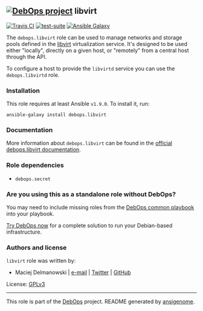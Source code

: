 ## [![DebOps project](http://debops.org/images/debops-small.png)](http://debops.org) libvirt

[![Travis CI](http://img.shields.io/travis/debops/ansible-libvirt.svg?style=flat)](http://travis-ci.org/debops/ansible-libvirt) [![test-suite](http://img.shields.io/badge/test--suite-ansible--libvirt-blue.svg?style=flat)](https://github.com/debops/test-suite/tree/master/ansible-libvirt/)  [![Ansible Galaxy](http://img.shields.io/badge/galaxy-debops.libvirt-660198.svg?style=flat)](https://galaxy.ansible.com/list#/roles/4554)

The `debops.libvirt` role can be used to manage networks and storage pools defined
in the [libvirt][] virtualization service. It's designed to be
used either "locally", directly on a given host, or "remotely" from a central
host through the API.

To configure a host to provide the `libvirtd` service you can use the `debops.libvirtd`
role.

[libvirt]: https://libvirt.org/

### Installation

This role requires at least Ansible `v1.9.0`. To install it, run:

    ansible-galaxy install debops.libvirt

### Documentation

More information about `debops.libvirt` can be found in the
[official debops.libvirt documentation](http://docs.debops.org/en/latest/ansible/roles/ansible-libvirt/docs/).


### Role dependencies

- `debops.secret`

### Are you using this as a standalone role without DebOps?

You may need to include missing roles from the [DebOps common
playbook](https://github.com/debops/debops-playbooks/blob/master/playbooks/common.yml)
into your playbook.

[Try DebOps now](https://github.com/debops/debops) for a complete solution to run your Debian-based infrastructure.





### Authors and license

`libvirt` role was written by:
- Maciej Delmanowski | [e-mail](mailto:drybjed@gmail.com) | [Twitter](https://twitter.com/drybjed) | [GitHub](https://github.com/drybjed)

License: [GPLv3](https://tldrlegal.com/license/gnu-general-public-license-v3-%28gpl-3%29)

***

This role is part of the [DebOps](http://debops.org/) project. README generated by [ansigenome](https://github.com/nickjj/ansigenome/).
